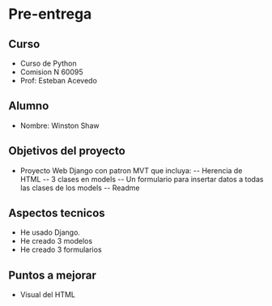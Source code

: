 # Pre-entrega 

## Curso

- Curso de Python
- Comision N 60095
- Prof: Esteban Acevedo

## Alumno

- Nombre: Winston Shaw

## Objetivos del proyecto

- Proyecto Web Django con patron MVT que incluya:
-- Herencia de HTML
-- 3 clases en models
-- Un formulario para insertar datos a todas las clases de los models
-- Readme 

## Aspectos tecnicos

- He usado Django. 
- He creado 3 modelos
- He creado 3 formularios

## Puntos a mejorar

- Visual del HTML